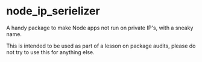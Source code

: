 # node_ip_serielizer
A handy package to make Node apps not run on private IP's, with a sneaky name.

This is intended to be used as part of a lesson on package audits, please do 
not try to use this for anything else.
